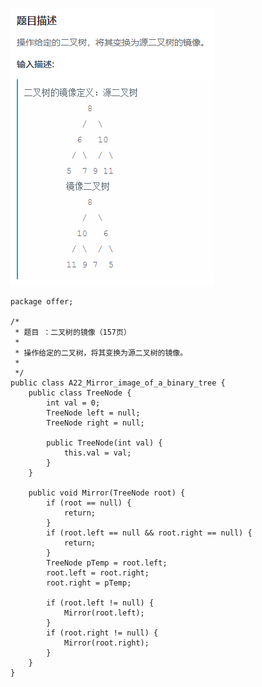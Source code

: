 ![icon](img/A22_ErChaShuDeJingXiang.png)    

	package offer;
	
	/*
	 * 题目 ：二叉树的镜像（157页）
	 * 
	 * 操作给定的二叉树，将其变换为源二叉树的镜像。
	 *
	 */
	public class A22_Mirror_image_of_a_binary_tree {
		public class TreeNode {
			int val = 0;
			TreeNode left = null;
			TreeNode right = null;
	
			public TreeNode(int val) {
				this.val = val;
			}
		}
	
		public void Mirror(TreeNode root) {
			if (root == null) {
				return;
			}
			if (root.left == null && root.right == null) {
				return;
			}
			TreeNode pTemp = root.left;
			root.left = root.right;
			root.right = pTemp;
	
			if (root.left != null) {
				Mirror(root.left);
			}
			if (root.right != null) {
				Mirror(root.right);
			}
		}
	}
